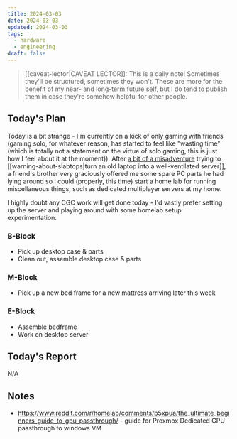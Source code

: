 ```yaml
---
title: 2024-03-03
date: 2024-03-03
updated: 2024-03-03
tags:
  - hardware
  - engineering
draft: false
---
```


> [[caveat-lector|CAVEAT LECTOR]]: This is a daily note! Sometimes they'll be structured, sometimes they won't. These are more for the benefit of my near- and long-term future self, but I do tend to publish them in case they're somehow helpful for other people.

## Today's Plan

Today is a bit strange - I'm currently on a kick of only gaming with friends (gaming solo, for whatever reason, has started to feel like "wasting time" (which is totally not a statement on the virtue of solo gaming, this is just how I feel about it at the moment)). After [a bit of a misadventure](https://bsky.app/profile/spencer.chaoticgood.computer/post/3kljmrvqd2u2q) trying to [[warning-about-slabtops|turn an old laptop into a well-ventilated server]], a friend's brother *very* graciously offered me some spare PC parts he had lying around so I could (properly, this time) start a home lab for running miscellaneous things, such as dedicated multiplayer servers at my home.

I highly doubt any CGC work will get done today - I'd vastly prefer setting up the server and playing around with some homelab setup experimentation.

### B-Block

- Pick up desktop case & parts
- Clean out, assemble desktop case & parts

### M-Block

- Pick up a new bed frame for a new mattress arriving later this week

### E-Block

- Assemble bedframe
- Work on desktop server

## Today's Report

N/A

## Notes

- https://www.reddit.com/r/homelab/comments/b5xpua/the_ultimate_beginners_guide_to_gpu_passthrough/ - guide for Proxmox Dedicated GPU passthrough to windows VM